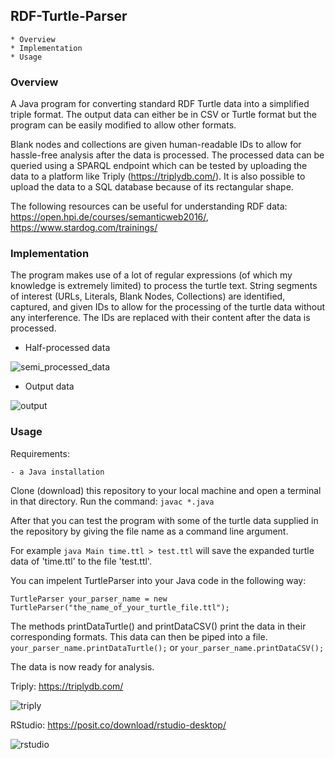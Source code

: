 ## RDF-Turtle-Parser
    * Overview
    * Implementation
    * Usage

### Overview
A Java program for converting standard RDF Turtle data into a simplified triple format.
The output data can either be in CSV or Turtle format but the program can be easily modified to allow other formats.

Blank nodes and collections are given human-readable IDs to allow for hassle-free analysis after the data is processed.
The processed data can be queried using a SPARQL endpoint which can be tested by uploading the data to a platform like Triply (<https://triplydb.com/>).
It is also possible to upload the data to a SQL database because of its rectangular shape.

The following resources can be useful for understanding RDF data: <https://open.hpi.de/courses/semanticweb2016/>, <https://www.stardog.com/trainings/>

### Implementation
The program makes use of a lot of regular expressions (of which my knowledge is extremely limited) to process the turtle text.
String segments of interest (URLs, Literals, Blank Nodes, Collections) are identified, captured, and given IDs to allow for the processing of the turtle data without any interference. The IDs are replaced with their content after the data is processed.

- Half-processed data

![semi_processed_data](https://user-images.githubusercontent.com/79271609/215045378-a9a7458a-0db1-4906-8e3c-56d891531f55.png)

- Output data

![output](https://user-images.githubusercontent.com/79271609/215045417-31c1aa61-fea1-4447-9a51-3509c7dce5af.png)

### Usage
Requirements:

    - a Java installation

Clone (download) this repository to your local machine and open a terminal in that directory.
Run the command:
```javac *.java```

After that you can test the program with some of the turtle data supplied in the repository by giving the file name as a command line argument.

For example ```java Main time.ttl > test.ttl``` will save the expanded turtle data of 'time.ttl' to the file 'test.ttl'.

You can impelent TurtleParser into your Java code in the following way:

```TurtleParser your_parser_name = new TurtleParser("the_name_of_your_turtle_file.ttl");```

The methods printDataTurtle() and printDataCSV() print the data in their corresponding formats. This data can then be piped into a file.
```your_parser_name.printDataTurtle();``` or ```your_parser_name.printDataCSV();```

The data is now ready for analysis.

Triply: <https://triplydb.com/>

![triply](https://user-images.githubusercontent.com/79271609/215045695-4dc92331-fd3b-48a3-b5dd-e4fa3538e9f2.png)

RStudio: <https://posit.co/download/rstudio-desktop/>

![rstudio](https://user-images.githubusercontent.com/79271609/215045722-dddc4ae8-2294-47da-9b42-d9514823dd8a.png)
